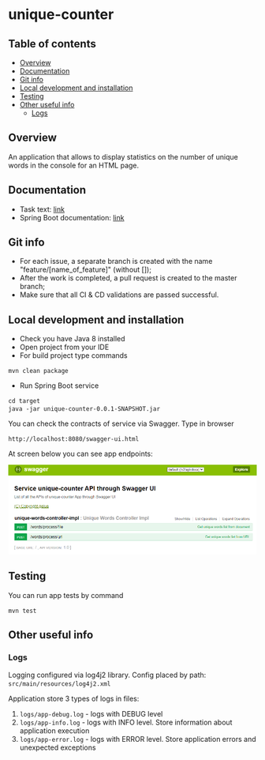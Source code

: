 # unique-counter

## Table of contents
- [Overview](#Overview)
- [Documentation](#Documentation)
- [Git info](#Git-info)
- [Local development and installation](#Local-development-and-installation)
- [Testing](#Testing)
- [Other useful info](#Other-useful-info)
	- [Logs](#Logs)

## Overview
An application that allows to display
statistics on the number of unique words in the console for an HTML page.

## Documentation
* Task text: [link](media/task_description.pdf)
* Spring Boot documentation: [link](https://spring.io/projects/spring-boot)

## Git info
* For each issue, a separate branch is created with the name "feature/[name_of_feature]" (without []);
* After the work is completed, a pull request is created to the master branch;
* Make sure that all CI & CD validations are passed successful.

## Local development and installation
* Check you have Java 8 installed
* Open project from your IDE
* For build project type commands
```
mvn clean package
```
* Run Spring Boot service
```
cd target
java -jar unique-counter-0.0.1-SNAPSHOT.jar
```
You can check the contracts of service via Swagger. Type in browser
```
http://localhost:8080/swagger-ui.html
```
At screen below you can see app endpoints: 

![alt text](media/swagger_screen.png "Swagger API")

## Testing
You can run app tests by command
```
mvn test
```

## Other useful info

### Logs
Logging configured via log4j2 library.
Config placed by path: `src/main/resources/log4j2.xml`

Application store 3 types of logs in files:
1. `logs/app-debug.log` - logs with DEBUG level
2. `logs/app-info.log` - logs with INFO level. Store information about application execution
3. `logs/app-error.log` - logs with ERROR level. Store application errors and unexpected exceptions